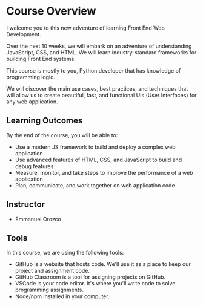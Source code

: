 # Course Overview

I welcome you to this new adventure of learning Front End Web Development.

Over the next 10 weeks, we will embark on an adventure of understanding JavaScript, CSS, and HTML. We will learn industry-standard frameworks for building Front End systems.

This course is mostly to you, Python developer that has knowledge of programming logic.

We will discover the main use cases, best practices, and techniques that will allow us to create beautiful, fast, and functional UIs (User Interfaces) for any web application.

## Learning Outcomes

By the end of the course, you will be able to:

- Use a modern JS framework to build and deploy a complex web application
- Use advanced features of HTML, CSS, and JavaScript to build and debug features
- Measure, monitor, and take steps to improve the performance of a web application
- Plan, communicate, and work together on web application code

## Instructor

- Emmanuel Orozco

## Tools

In this course, we are using the following tools:

- GitHub is a website that hosts code. We'll use it as a place to keep our project and assignment code.
- GitHub Classroom is a tool for assigning projects on GitHub.
- VSCode is your code editor. It's where you'll write code to solve programming assignments.
- Node/npm installed in your computer.
